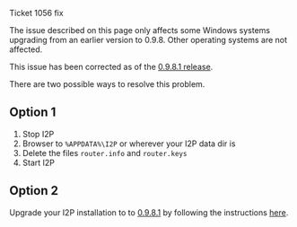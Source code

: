  Ticket 1056 fix 

The issue described on this page only affects some Windows systems
upgrading from an earlier version to 0.9.8. Other operating systems are
not affected.

This issue has been corrected as of the [0.9.8.1
release]().

There are two possible ways to resolve this problem.

## Option 1

1. Stop I2P
2. Browser to `%APPDATA%\I2P` or wherever your I2P data dir is
3. Delete the files `router.info` and `router.keys`
4. Start I2P

## Option 2

Upgrade your I2P installation to to
[0.9.8.1](#update) by
following the instructions
[here](#update). 
